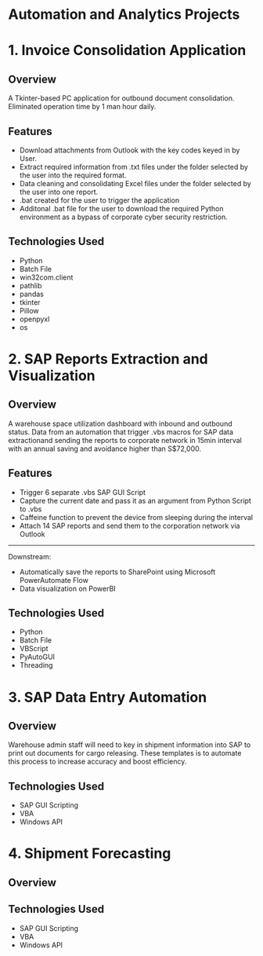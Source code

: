 # Automation and Analytics Projects

# 1. Invoice Consolidation Application

## Overview
A Tkinter-based PC application for outbound document consolidation. Eliminated operation time by 1 man hour daily.

## Features
- Download attachments from Outlook with the key codes keyed in by User.
- Extract required information from .txt files under the folder selected by the user into the required format.
- Data cleaning and consolidating Excel files under the folder selected by the user into one report.
- .bat created for the user to trigger the application
- Additonal .bat file for the user to download the required Python environment as a bypass of corporate cyber security restriction.

## Technologies Used
- Python
- Batch File
- win32com.client
- pathlib
- pandas
- tkinter
- Pillow
- openpyxl
- os


# 2. SAP Reports Extraction and Visualization

## Overview
A warehouse space utilization dashboard with inbound and outbound status. Data from an automation that trigger .vbs macros for SAP data extractionand sending the reports to corporate network in 15min interval with an annual saving and avoidance higher than S$72,000.

## Features
- Trigger 6 separate .vbs SAP GUI Script
- Capture the current date and pass it as an argument from Python Script to .vbs
- Caffeine function to prevent the device from sleeping during the interval
- Attach 14 SAP reports and send them to the corporation network via Outlook
---
Downstream:
- Automatically save the reports to SharePoint using Microsoft PowerAutomate Flow
- Data visualization on PowerBI



## Technologies Used
- Python
- Batch File
- VBScript
- PyAutoGUI
- Threading



# 3. SAP Data Entry Automation

## Overview
Warehouse admin staff will need to key in shipment information into SAP to print out documents for cargo releasing. These templates is to automate this process to increase accuracy and boost efficiency.

## Technologies Used
- SAP GUI Scripting
- VBA
- Windows API


# 4. Shipment Forecasting

## Overview


## Technologies Used
- SAP GUI Scripting
- VBA
- Windows API

